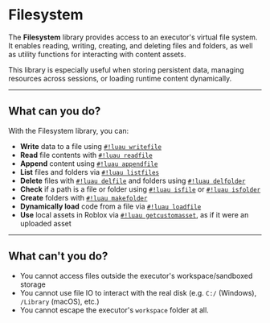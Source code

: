 # Filesystem

The **Filesystem** library provides access to an executor's virtual file system. It enables reading, writing, creating, and deleting files and folders, as well as utility functions for interacting with content assets.

This library is especially useful when storing persistent data, managing resources across sessions, or loading runtime content dynamically.

---

## What can you do?

With the Filesystem library, you can:

- **Write** data to a file using [`#!luau writefile`](./writefile.md)
- **Read** file contents with [`#!luau readfile`](./readfile.md)
- **Append** content using [`#!luau appendfile`](./appendfile.md)
- **List** files and folders via [`#!luau listfiles`](./listfiles.md)
- **Delete** files with [`#!luau delfile`](./delfile.md) and folders using [`#!luau delfolder`](./delfolder.md)
- **Check** if a path is a file or folder using [`#!luau isfile`](./isfile.md) or [`#!luau isfolder`](./isfolder.md)
- **Create** folders with [`#!luau makefolder`](./makefolder.md)
- **Dynamically load** code from a file via [`#!luau loadfile`](./loadfile.md)
- **Use** local assets in Roblox via [`#!luau getcustomasset`](./getcustomasset.md), as if it were an uploaded asset

---

## What can't you do?

- You cannot access files outside the executor's workspace/sandboxed storage
- You cannot use file IO to interact with the real disk (e.g. `C:/` (Windows), `/Library` (macOS), etc.)
- You cannot escape the executor's `workspace` folder at all.
